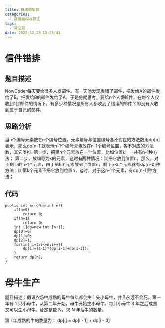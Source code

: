 ```yaml
---
title: 算法题集锦
categories:
  - 数据结构与算法
tags:
  - 算法题
date: 2022-12-28 12:35:41
---
```


# 信件错排

## 题目描述

NowCoder每天要给很多人发邮件。有一天他发现发错了邮件，把发给A的邮件发给了B，把发给B的邮件发给了A。于是他就思考，要给n个人发邮件，在每个人仅收到1封邮件的情况下，有多少种情况是所有人都收到了错误的邮件？即没有人收到属于自己的邮件。

## 思路分析

当n个编号元素放在n个编号位置，元素编号与位置编号各不对应的方法数用dp[n]表示，那么dp[n-1]就表示n-1个编号元素放在n-1个编号位置，各不对应的方法数，其它类推.
第一步，把第n个元素放在一个位置，比如位置k，一共有n-1种方法；
第二步，放编号为k的元素，这时有两种情况：⑴把它放到位置n，那么，对于剩下的n-1个元素，由于第k个元素放到了位置n，剩下n-2个元素就有dp[n-2]种方法；⑵第k个元素不把它放到位置n，这时，对于这n-1个元素，有dp[n-1]种方法；

## 代码

```
public int erroNum(int n){
    if(n=0)
        return 0;
    if(n=1)
        return 0;
    int []dp=new int [n+1];
    dp[0]=0;
    dp[1]=0;
    dp[2]=1;
    for(int i=3;i<=n;i++){
        dp[i]=(i-1)*(dp[i-1]+dp[i-2]);
    }
    return dp[n];
}
```

# 母牛生产

题目描述：假设农场中成熟的母牛每年都会生 1 头小母牛，并且永远不会死。第一年有 1 只小母牛，从第二年开始，母牛开始生小母牛。每只小母牛 3 年之后成熟又可以生小母牛。给定整数 N，求 N 年后牛的数量。

第 i 年成熟的牛的数量为：
dp[i] = dp[i - 1] + dp[i - 3]